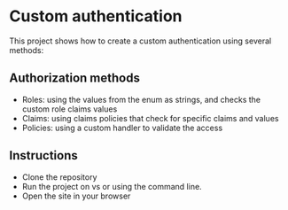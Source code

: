 ﻿# Custom authentication

This project shows how to create a custom authentication using several methods:

## Authorization methods ##

- Roles: using the values from the enum as strings, and checks the custom role claims values
- Claims: using claims policies that check for specific claims and values
- Policies: using a custom handler to validate the access

## Instructions ##

- Clone the repository
- Run the project on vs or using the command line.
- Open the site in your browser